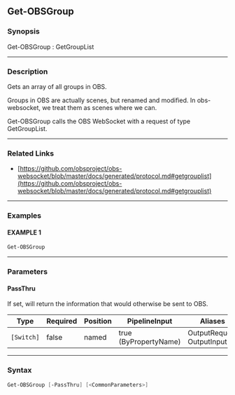 Get-OBSGroup
------------




### Synopsis
Get-OBSGroup : GetGroupList



---


### Description

Gets an array of all groups in OBS.

Groups in OBS are actually scenes, but renamed and modified. In obs-websocket, we treat them as scenes where we can.


Get-OBSGroup calls the OBS WebSocket with a request of type GetGroupList.



---


### Related Links
* [https://github.com/obsproject/obs-websocket/blob/master/docs/generated/protocol.md#getgrouplist](https://github.com/obsproject/obs-websocket/blob/master/docs/generated/protocol.md#getgrouplist)





---


### Examples
#### EXAMPLE 1
```PowerShell
Get-OBSGroup
```



---


### Parameters
#### **PassThru**

If set, will return the information that would otherwise be sent to OBS.






|Type      |Required|Position|PipelineInput        |Aliases                      |
|----------|--------|--------|---------------------|-----------------------------|
|`[Switch]`|false   |named   |true (ByPropertyName)|OutputRequest<br/>OutputInput|





---


### Syntax
```PowerShell
Get-OBSGroup [-PassThru] [<CommonParameters>]
```
